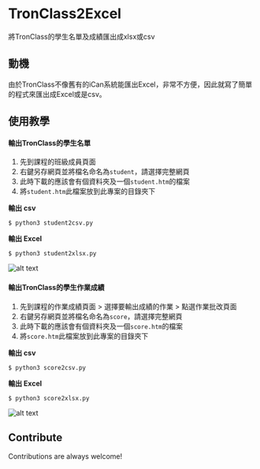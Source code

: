 # TronClass2Excel
將TronClass的學生名單及成績匯出成xlsx或csv

## 動機
由於TronClass不像舊有的iCan系統能匯出Excel，非常不方便，因此就寫了簡單的程式來匯出成Excel或是csv。

## 使用教學
#### 輸出TronClass的學生名單
1. 先到課程的班級成員頁面
2. 右鍵另存網頁並將檔名命名為`student`，請選擇完整網頁
3. 此時下載的應該會有個資料夾及一個`student.htm`的檔案
4. 將`student.htm`此檔案放到此專案的目錄夾下

**輸出 csv**
```
$ python3 student2csv.py
```

**輸出 Excel**
```
$ python3 student2xlsx.py
```
![alt text](https://s19.postimg.org/gu2ak6mmr/2018-01-19_11.22.31.png "班級成員頁面")

#### 輸出TronClass的學生作業成績
1. 先到課程的作業成績頁面 > 選擇要輸出成績的作業 > 點選作業批改頁面
2. 右鍵另存網頁並將檔名命名為`score`，請選擇完整網頁
3. 此時下載的應該會有個資料夾及一個`score.htm`的檔案
4. 將`score.htm`此檔案放到此專案的目錄夾下

**輸出 csv**
```
$ python3 score2csv.py
```

**輸出 Excel**
```
$ python3 score2xlsx.py
```
![alt text](https://s19.postimg.org/bwopyufg3/2018-01-19_11.50.43.png "作業成績頁面")


## Contribute
Contributions are always welcome!
